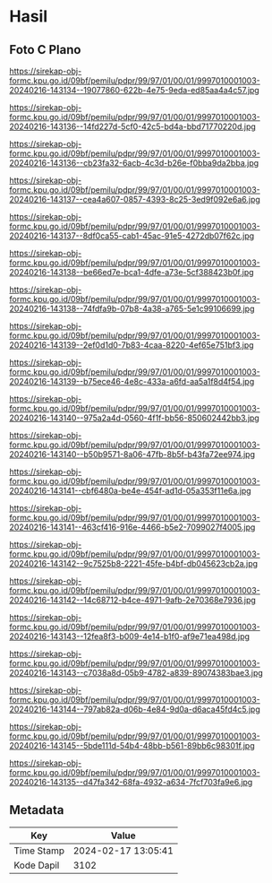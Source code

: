# Hasil

## Foto C Plano

https://sirekap-obj-formc.kpu.go.id/09bf/pemilu/pdpr/99/97/01/00/01/9997010001003-20240216-143134--19077860-622b-4e75-9eda-ed85aa4a4c57.jpg

https://sirekap-obj-formc.kpu.go.id/09bf/pemilu/pdpr/99/97/01/00/01/9997010001003-20240216-143136--14fd227d-5cf0-42c5-bd4a-bbd71770220d.jpg

https://sirekap-obj-formc.kpu.go.id/09bf/pemilu/pdpr/99/97/01/00/01/9997010001003-20240216-143136--cb23fa32-6acb-4c3d-b26e-f0bba9da2bba.jpg

https://sirekap-obj-formc.kpu.go.id/09bf/pemilu/pdpr/99/97/01/00/01/9997010001003-20240216-143137--cea4a607-0857-4393-8c25-3ed9f092e6a6.jpg

https://sirekap-obj-formc.kpu.go.id/09bf/pemilu/pdpr/99/97/01/00/01/9997010001003-20240216-143137--8df0ca55-cab1-45ac-91e5-4272db07f62c.jpg

https://sirekap-obj-formc.kpu.go.id/09bf/pemilu/pdpr/99/97/01/00/01/9997010001003-20240216-143138--be66ed7e-bca1-4dfe-a73e-5cf388423b0f.jpg

https://sirekap-obj-formc.kpu.go.id/09bf/pemilu/pdpr/99/97/01/00/01/9997010001003-20240216-143138--74fdfa9b-07b8-4a38-a765-5e1c99106699.jpg

https://sirekap-obj-formc.kpu.go.id/09bf/pemilu/pdpr/99/97/01/00/01/9997010001003-20240216-143139--2ef0d1d0-7b83-4caa-8220-4ef65e751bf3.jpg

https://sirekap-obj-formc.kpu.go.id/09bf/pemilu/pdpr/99/97/01/00/01/9997010001003-20240216-143139--b75ece46-4e8c-433a-a6fd-aa5a1f8d4f54.jpg

https://sirekap-obj-formc.kpu.go.id/09bf/pemilu/pdpr/99/97/01/00/01/9997010001003-20240216-143140--975a2a4d-0560-4f1f-bb56-850602442bb3.jpg

https://sirekap-obj-formc.kpu.go.id/09bf/pemilu/pdpr/99/97/01/00/01/9997010001003-20240216-143140--b50b9571-8a06-47fb-8b5f-b43fa72ee974.jpg

https://sirekap-obj-formc.kpu.go.id/09bf/pemilu/pdpr/99/97/01/00/01/9997010001003-20240216-143141--cbf6480a-be4e-454f-ad1d-05a353f11e6a.jpg

https://sirekap-obj-formc.kpu.go.id/09bf/pemilu/pdpr/99/97/01/00/01/9997010001003-20240216-143141--463cf416-916e-4466-b5e2-7099027f4005.jpg

https://sirekap-obj-formc.kpu.go.id/09bf/pemilu/pdpr/99/97/01/00/01/9997010001003-20240216-143142--9c7525b8-2221-45fe-b4bf-db045623cb2a.jpg

https://sirekap-obj-formc.kpu.go.id/09bf/pemilu/pdpr/99/97/01/00/01/9997010001003-20240216-143142--14c68712-b4ce-4971-9afb-2e70368e7936.jpg

https://sirekap-obj-formc.kpu.go.id/09bf/pemilu/pdpr/99/97/01/00/01/9997010001003-20240216-143143--12fea8f3-b009-4e14-b1f0-af9e71ea498d.jpg

https://sirekap-obj-formc.kpu.go.id/09bf/pemilu/pdpr/99/97/01/00/01/9997010001003-20240216-143143--c7038a8d-05b9-4782-a839-89074383bae3.jpg

https://sirekap-obj-formc.kpu.go.id/09bf/pemilu/pdpr/99/97/01/00/01/9997010001003-20240216-143144--797ab82a-d06b-4e84-9d0a-d6aca45fd4c5.jpg

https://sirekap-obj-formc.kpu.go.id/09bf/pemilu/pdpr/99/97/01/00/01/9997010001003-20240216-143145--5bde111d-54b4-48bb-b561-89bb6c98301f.jpg

https://sirekap-obj-formc.kpu.go.id/09bf/pemilu/pdpr/99/97/01/00/01/9997010001003-20240216-143135--d47fa342-68fa-4932-a634-7fcf703fa9e6.jpg


## Metadata

| Key        | Value               |
| ---------- | ------------------- |
| Time Stamp | 2024-02-17 13:05:41 |
| Kode Dapil | 3102                |



